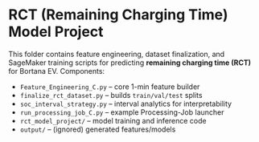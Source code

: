 # RCT (Remaining Charging Time) Model Project

This folder contains feature engineering, dataset finalization, and SageMaker
training scripts for predicting **remaining charging time (RCT)** for Bortana EV.
Components:
- `Feature_Engineering_C.py` – core 1-min feature builder
- `finalize_rct_dataset.py` – builds `train/val/test` splits
- `soc_interval_strategy.py` – interval analytics for interpretability
- `run_processing_job_C.py` – example Processing-Job launcher
- `rct_model_project/` – model training and inference code
- `output/` – (ignored) generated features/models
